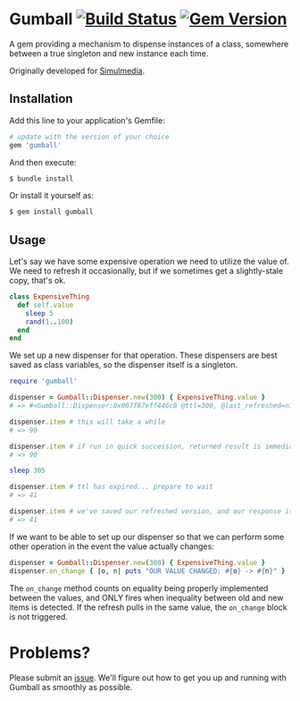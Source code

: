 # Gumball [![Build Status](https://travis-ci.com/kevinstuffandthings/gumball.svg?branch=master)](https://travis-ci.com/kevinstuffandthings/gumball) [![Gem Version](https://badge.fury.io/rb/gumball.svg)](https://badge.fury.io/rb/gumball)

A gem providing a mechanism to dispense instances of a class, somewhere between a true singleton and new instance each time.

Originally developed for [Simulmedia](https://simulmedia.com).

## Installation
Add this line to your application's Gemfile:

```ruby
# update with the version of your choice
gem 'gumball'
```

And then execute:

```bash
$ bundle install
```

Or install it yourself as:

```bash
$ gem install gumball
```

## Usage
Let's say we have some expensive operation we need to utilize the value of. We need to refresh it occasionally, but if we sometimes get a
slightly-stale copy, that's ok.

```ruby
class ExpensiveThing
  def self.value
    sleep 5
    rand(1..100)
  end
end
```

We set up a new dispenser for that operation. These dispensers are best saved as class variables, so the dispenser itself is a singleton.

```ruby
require 'gumball'

dispenser = Gumball::Dispenser.new(300) { ExpensiveThing.value }
# => #<Gumball::Dispenser:0x007f87eff446c8 @ttl=300, @last_refreshed=nil, @refresh_block=#<Proc:0x007f87eff44678@(irb):9>, @on_change_block=nil>

dispenser.item # this will take a while
# => 90

dispenser.item # if run in quick succession, returned result is immediate, and value is the same
# => 90

sleep 305

dispenser.item # ttl has expired... prepare to wait
# => 41

dispenser.item # we've saved our refreshed version, and our response is immediate!
# => 41
```

If we want to be able to set up our dispenser so that we can perform some other operation in the event the value actually changes:

```ruby
dispenser = Gumball::Dispenser.new(300) { ExpensiveThing.value }
dispenser.on_change { |o, n| puts "OUR VALUE CHANGED: #{o} -> #{n}" }
```

The `on_change` method counts on equality being properly implemented between the values, and ONLY fires when inequality between
old and new items is detected. If the refresh pulls in the same value, the `on_change` block is not triggered.

# Problems?
Please submit an [issue](https://github.com/kevinstuffandthings/gumball/issues).
We'll figure out how to get you up and running with Gumball as smoothly as possible.
